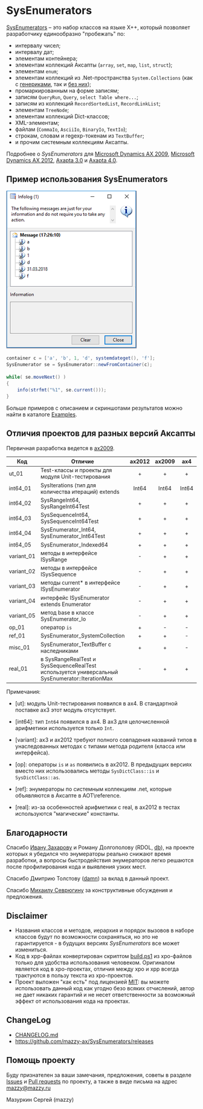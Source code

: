 # SysEnumerators

[project]:https://github.com/mazzy-ax/SysEnumerators
[license]:https://github.com/mazzy-ax/SysEnumerators/blob/master/LICENSE

[SysEnumerators][project] &ndash; это набор классов на языке X++, который позволяет разработчику единообразно "пробежать" по:

* интервалу чисел;
* интервалу дат;
* элементам контейнера;
* элементам коллекций Аксапты (`array`, `set`, `map`, `list`, `struct`);
* элементам `enum`;
* элементам коллекций из .Net-пространства `System.Collections` (как с [генериками](https://msdn.microsoft.com/library/system.collections.generic.aspx), так и [без них](https://msdn.microsoft.com/ru-ru/library/system.collections.aspx));
* промаркированным на форме записям;
* записям `QueryRun`, `Query`, `select Table where...`;
* записям из коллекций `RecordSortedList`, `RecordLinkList`;
* элементам `TreeNode`;
* элементам коллекций Dict-классов;
* XML-элементам;
* файлам (`CommaIo`, `AsciiIo`, `BinaryIo`, `TextIo`);
* строкам, словам и regexp-токенам из `TextBuffer`;
* и прочим системным коллекциям Аксапты.

Подробнее о *SysEnumerators* для [Microsoft Dynamics AX 2009](ax2009), [Microsoft Dynamics AX 2012](ax2012), [Axapta 3.0](ax3) и [Axapta 4.0](ax4).

## Пример использования SysEnumerators

![SysEnumeratorExample03_Container](ax2009/Media/Example03.png)

```java
container c = ['a', 'b', 1, 'd', systemdateget(), 'f'];
SysEnumerator se = SysEnumerator::newFromContainer(c);

while( se.moveNext() )
{
    info(strfmt("%1", se.current()));
}
```

Больше примеров с описанием и скриншотами результатов можно найти в каталоге [Examples](ax2009/Examples).

## Отличия проектов для разных версий Аксапты

Первичная разработка ведется в [ax2009](ax2009).

|Код| Отличие | ax2012 | ax2009 | ax4 | ax3 |
|---|---------|:------:|:------:|:---:|:---:|
|ut_01|Test-классы и проекты для модуля Unit-тестирования | + | + | + | - |
|int64_01|SysIterations (тип для количества итераций) extends | Int64 | Int64 | Int64 | Int |
|int64_02|SysRangeInt64, SysRangeInt64Test | + | + | + | - |
|int64_03|SysSequenceInt64, SysSequenceInt64Test | + | + | + | - |
|int64_04|SysEnumerator_Int64, SysEnumerator_Int64Test | + | + | + | - |
|int64_05|SysEnumerator_Indexed64 | + | + | + | - |
|variant_01|методы в интерфейсе ISysRange | - | + | + | - |
|variant_02|методы в интерфейсе ISysSequence | - | + | + | - |
|variant_03|методы current* в интерфейсе ISysEnumerator | - | + | + | - |
|variant_04|интерфейс ISysEnumerator extends Enumerator | - | + | + | - |
|variant_05|метод base в классе SysEnumerator_Io | - | + | + | - |
|op_01|оператор `is` | + | - | - | - |
|ref_01|SysEnumerator_SystemCollection | + | + | - | - |
|misc_01|SysEnumerator_TextBuffer с наследниками | + | + | - | - |
|real_01|в SysRangeRealTest и SysSequenceRealTest используется универсальный SysEnumerator::IterationMax | - | + | + | + |

Примечания:

* [ut]: модуль Unit-тестирования появился в ax4. В стандартной поставке ax3 этот модуль отсутствует.

* [int64]: тип `Int64` появился в ax4. В ax3 для целочисленной арифметики используется только `Int`.

* [variant]: ax3 и ax2012 требуют полного совпадения названий типов в унаследованных методах с типами метода родителя (класса или интерфейса).

* [op]: операторы `is` и `as` появились в ax2012. В предыдущих версиях вместо них использовались методы `SysDictClass::is` и `SysDictClass::as`.

* [ref]:  энумераторы по системным коллекциям .net, которые объявляются в Аксапте в AOT\reference.

* [real]: из-за особенностей арифметики с real, в ax2012 в тестах используются "магические" константы.

## Благодарности

Спасибо [Ивану Захарову](ivan@zakharov.com) и Роману Долгополову (RDOL, [db](https://axforum.info/forums/member.php?u=2836)), на проекте которых я убедился что энумераторы реально снижают время разработки, а вопросы быстродействия энумераторов легко решаются после профилирования кода и выявления узких мест.

Спасибо Дмитрию Толстову ([damn](https://axforum.info/forums/member.php?u=1465)) за вклад в данный проект.

Спасибо [Михаилу Севрюгину](MSevryugin@mont.com) за конструктивные обсуждения и предложения.

## Disclaimer

* Названия классов и методов, иерархия и порядок вызовов в наборе классов  будут по возможности сохраняться, но это не гарантируется - в будущих версиях *SysEnumerators* все может измениться.
* Код в xpp-файлах конвертирован скриптом [build.ps1](build.ps1) из xpo-файлов только для удобства использования человеком. Оригиналом является код в xpo-проектах, отличия между xpo и xpp всегда трактуются в пользу текста из xpo-проектов.
* Проект выложен "как есть" под лицензией [MIT](LICENSE): вы можете использовать данный код как угодно безо всяких отчислений, автор не дает никаких гарантий и не несет ответственности за возможный эффект от использования кода на проектах.

## ChangeLog

* [CHANGELOG.md](CHANGELOG.md)
* <https://github.com/mazzy-ax/SysEnumerators/releases>

## Помощь проекту

Буду признателен за ваши замечания, предложения, советы в разделе [Issues](https://github.com/mazzy-ax/SysEnumerators/issues) и [Pull requests](https://github.com/mazzy-ax/SysEnumerators/pulls) по проекту, а также в виде письма на адрес <mazzy@mazzy.ru>

Мазуркин Сергей (mazzy)